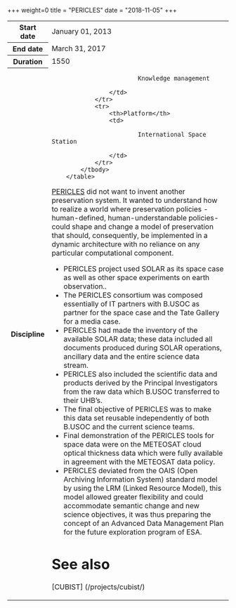 +++
weight=0
title = "PERICLES"
date = "2018-11-05"
+++


<table class="table table-striped table-bordered">
            <tbody>
                <tr>
                    <th>Start date</th>
                    <td>January 01, 2013</td>
                </tr>
                <tr>
                    <th>End date</th>
                    <td>March 31, 2017</td>
                </tr>
                <tr>
                    <th>Duration</th>
                    <td>1550</td>
                </tr>
                <tr>
                    <th>Discipline</th>
                    <td>

                            Knowledge management

                    </td>
                </tr>
                <tr>
                    <th>Platform</th>
                    <td>

                            International Space Station

                    </td>
                </tr>
            </tbody>
        </table>

[PERICLES](http://www.pericles-project.eu/) did not want to invent another preservation system. It wanted to understand how to realize a world where preservation policies - human-defined, human-understandable policies- could shape and change a model of preservation that should, consequently, be implemented in a dynamic architecture with no reliance on any particular computational component.

* PERICLES project used SOLAR as its space case as well as other space experiments on earth observation..
* The PERICLES consortium was composed essentially of IT partners with B.USOC as partner for the space case and the Tate Gallery for a media case.
* PERICLES had made the inventory of the available SOLAR data; these data included all documents produced during SOLAR operations, ancillary data and the entire science data stream.
* PERICLES also included the scientific data and products derived by the Principal Investigators from the raw data which B.USOC transferred to their UHB’s.
* The final objective of PERICLES was to make this data set reusable independently of both B.USOC and the current science teams.
* Final demonstration of the PERICLES tools for space data were on the METEOSAT cloud optical thickness data which were fully available in agreement with the METEOSAT data policy.
* PERICLES deviated from the OAIS (Open Archiving Information System) standard model by using the LRM (Linked Resource Model), this model allowed greater flexibility and could accommodate semantic change and new science objectives, it was thus preparing the concept of an Advanced Data Management Plan for the future exploration program of ESA.



See also
==============

[CUBIST] (/projects/cubist/)
